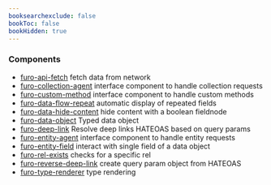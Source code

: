 ```yaml
---
booksearchexclude: false
bookToc: false
bookHidden: true
---
```


### Components

- [furo-api-fetch](furo-api-fetch.md) fetch data from network
- [furo-collection-agent](furo-collection-agent.md) interface component to handle collection requests
- [furo-custom-method](furo-custom-method.md) interface component to handle custom methods
- [furo-data-flow-repeat](furo-data-flow-repeat.md) automatic display of repeated fields
- [furo-data-hide-content](furo-data-hide-content.md) hide content with a boolean fieldnode
- [furo-data-object](furo-data-object.md) Typed data object
- [furo-deep-link](furo-deep-link.md) Resolve deep links HATEOAS based on  query params
- [furo-entity-agent](furo-entity-agent.md) interface component to handle entity requests
- [furo-entity-field](furo-entity-field.md) interact with single field of a data object
- [furo-rel-exists](furo-rel-exists.md) checks for a specific rel
- [furo-reverse-deep-link](furo-reverse-deep-link.md) create query param object from HATEOAS
- [furo-type-renderer](furo-type-renderer.md) type rendering

